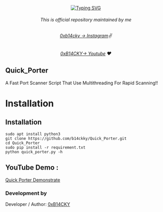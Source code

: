 <p align="center">
<a href="https://git.io/typing-svg"><img src="https://readme-typing-svg.demolab.com?font=Fira+Code&weight=700&duration=3000&pause=500&center=true&vCenter=true&random=false&width=435&lines=Welcome+To+Quick+Porter!!" alt="Typing SVG" /></a>
</p>


###### <p align="center">*This is official repository maintained by me*
###### <p align="center"> *[0xb14cky → Instagram](https://www.instagram.com/0xb14cky/)✌*
###### <p align="center"> *[0xB14CKY→ Youtube](https://www.youtube.com/channel/UC8bmAXnfIitSouOnhD9bjzA/) ❤️*
  

## Quick_Porter
 
A Fast Port Scanner Script That Use Multithreading For Rapid Scanning!!
  

 # Installation

## Installation
```
sudo apt install python3
git clone https://github.com/b14ckky/Quick_Porter.git
cd Quick_Porter
sudo pip install -r requirement.txt
python quick_porter.py -h
```

 ## YouTube Demo :
[Quick Porter Demonstrate](https://www.youtube.com/watch?v=bp5dzEL4E4Y)


 ### Development by

Developer / Author: [0xB14CKY](https://www.instagram.com/0xb14cky/)
